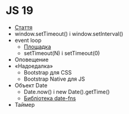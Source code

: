 # JS 19

- [Стаття](https://bitsofco.de/web-workers-vs-service-workers-vs-worklets)
- window.setTimeout() і window.setInterval()
- event loop
  - [Площадка](http://latentflip.com/loupe)
  - setTimeout(N) і setTimeout(0)
- Оповещение
- «Надоедалка»
  - Bootstrap для CSS
  - Bootstrap Native для JS
- Объект Date
  - Date.now() і new Date().getTime()
  - [Библіотека date-fns](https://date-fns.org/)
- Таймер

